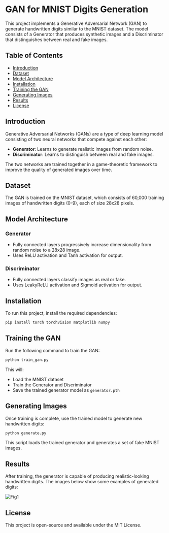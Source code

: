 # GAN for MNIST Digits Generation

This project implements a Generative Adversarial Network (GAN) to generate handwritten digits similar to the MNIST dataset. The model consists of a Generator that produces synthetic images and a Discriminator that distinguishes between real and fake images.

## Table of Contents
- [Introduction](#introduction)
- [Dataset](#dataset)
- [Model Architecture](#model-architecture)
- [Installation](#installation)
- [Training the GAN](#training-the-gan)
- [Generating Images](#generating-images)
- [Results](#results)
- [License](#license)

## Introduction
Generative Adversarial Networks (GANs) are a type of deep learning model consisting of two neural networks that compete against each other:
- **Generator**: Learns to generate realistic images from random noise.
- **Discriminator**: Learns to distinguish between real and fake images.

The two networks are trained together in a game-theoretic framework to improve the quality of generated images over time.

## Dataset
The GAN is trained on the MNIST dataset, which consists of 60,000 training images of handwritten digits (0-9), each of size 28x28 pixels.

## Model Architecture
### Generator
- Fully connected layers progressively increase dimensionality from random noise to a 28x28 image.
- Uses ReLU activation and Tanh activation for output.

### Discriminator
- Fully connected layers classify images as real or fake.
- Uses LeakyReLU activation and Sigmoid activation for output.

## Installation
To run this project, install the required dependencies:
```sh
pip install torch torchvision matplotlib numpy
```

## Training the GAN
Run the following command to train the GAN:
```sh
python train_gan.py
```
This will:
- Load the MNIST dataset
- Train the Generator and Discriminator
- Save the trained generator model as `generator.pth`

## Generating Images
Once training is complete, use the trained model to generate new handwritten digits:
```sh
python generate.py
```
This script loads the trained generator and generates a set of fake MNIST images.

## Results
After training, the generator is capable of producing realistic-looking handwritten digits. The images below show some examples of generated digits:


![Fig1](https://github.com/user-attachments/assets/41e821cd-4ce7-472d-8883-4b730ea16269)

## License
This project is open-source and available under the MIT License.

